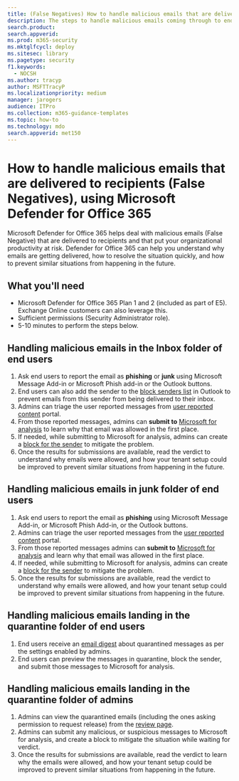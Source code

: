 ```yaml
---
title: (False Negatives) How to handle malicious emails that are delivered to recipients using Microsoft Defender for Office 365
description: The steps to handle malicious emails coming through to end users and inboxes (as False Negatives) with Microsoft Defender for Office 365 in order to prevent loss of business. 
search.product: 
search.appverid: 
ms.prod: m365-security
ms.mktglfcycl: deploy
ms.sitesec: library
ms.pagetype: security
f1.keywords: 
  - NOCSH
ms.author: tracyp
author: MSFTTracyP
ms.localizationpriority: medium
manager: jarogers
audience: ITPro
ms.collection: m365-guidance-templates
ms.topic: how-to
ms.technology: mdo
search.appverid: met150
---
```


# How to handle malicious emails that are delivered to recipients (False Negatives), using Microsoft Defender for Office 365

Microsoft Defender for Office 365 helps deal with malicious emails (False Negative) that are delivered to recipients and that put your organizational productivity at risk.
Defender for Office 365 can help you understand why emails are getting delivered, how to resolve the situation quickly, and how to prevent similar situations from happening in the future.

## What you'll need

- Microsoft Defender for Office 365 Plan 1 and 2 (included as part of E5). Exchange Online customers can also leverage this.
- Sufficient permissions (Security Administrator role).
- 5-10 minutes to perform the steps below.

## Handling malicious emails in the Inbox folder of end users

1. Ask end users to report the email as **phishing** or **junk** using Microsoft Message Add-in or Microsoft Phish add-in or the Outlook buttons.
2. End users can also add the sender to the [block senders list](https://support.microsoft.com/en-us/office/block-a-mail-sender-b29fd867-cac9-40d8-aed1-659e06a706e4#:~:text=1%20On%20the%20Home%20tab%2C%20in%20the%20Delete,4%20Click%20OK%20in%20both%20open%20dialog%20boxes..) in Outlook to prevent emails from this sender from being delivered to their inbox.
3. Admins can triage the user reported messages from [user reported content](/microsoft-365/security/office-365-security/admin-submission?view=o365-worldwide#view-user-submissions-to-microsoft&preserve-view=true) portal.
4. From those reported messages, admins can **submit to** [Microsoft for analysis](/microsoft-365/security/office-365-security/admin-submission?view=o365-worldwide#notify-users-from-within-the-portal&preserve-view=true) to learn why that email was allowed in the first place.
5. If needed, while submitting to Microsoft for analysis, admins can create a [block for the sender](/microsoft-365/security/office-365-security/manage-tenant-blocks?view=o365-worldwide&preserve-view=true) to mitigate the problem.
6. Once the results for submissions are available, read the verdict to understand why emails were allowed, and how your tenant setup could be improved to prevent similar situations from happening in the future.

## Handling malicious emails in junk folder of end users

1. Ask end users to report the email as **phishing** using Microsoft Message Add-in, or Microsoft Phish Add-in, or the Outlook buttons.
2. Admins can triage the user reported messages from the [user reported content](/microsoft-365/security/office-365-security/admin-submission?view=o365-worldwide#view-user-submissions-to-microsoft&preserve-view=true) portal.
3. From those reported messages admins can **submit to** [Microsoft for analysis](/microsoft-365/security/office-365-security/admin-submission?view=o365-worldwide#notify-users-from-within-the-portal&preserve-view=true) and learn why that email was allowed in the first place.
4. If needed, while submitting to Microsoft for analysis, admins can create a [block for the sender](/microsoft-365/security/office-365-security/manage-tenant-blocks?view=o365-worldwide&preserve-view=true) to mitigate the problem.
5. Once the results for submissions are available, read the verdict to understand why emails were allowed, and how your tenant setup could be improved to prevent similar situations from happening in the future.

## Handling malicious emails landing in the quarantine folder of end users

1. End users receive an [email digest](/microsoft-365/security/office-365-security/use-spam-notifications-to-release-and-report-quarantined-messages?view=o365-worldwide&preserve-view=true) about quarantined messages as per the settings enabled by admins.
2. End users can preview the messages in quarantine, block the sender, and submit those messages to Microsoft for analysis.

## Handling malicious emails landing in the quarantine folder of admins

1. Admins can view the quarantined emails (including the ones asking permission to request release) from the [review page](/microsoft-365/security/office-365-security/manage-quarantined-messages-and-files?view=o365-worldwide&preserve-view=true).
2. Admins can submit any malicious, or suspicious messages to Microsoft for analysis, and create a block to mitigate the situation while waiting for verdict.
3. Once the results for submissions are available, read the verdict to learn why the emails were allowed, and how your tenant setup could be improved to prevent similar situations from happening in the future.
